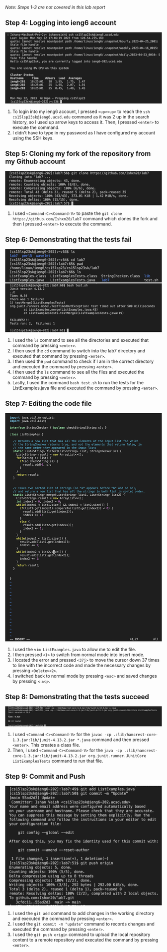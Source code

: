 *Note: Steps 1-3 are not covered in this lab report*

## Step 4: Logging into ieng6 account

![Image](ieng6.png)

1. To login into my ieng6 account, I pressed ```<up><up>``` to reach the ```ssh cs15lsp23sk@ieng6.ucsd.edu``` command as it was 2 up in the search history, so I used up arrow keys to access it. Then, I pressed ```<enter>```  to execute the command.
2. I didn't have to type in my password as I have configured my account using the SSH keys.

## Step 5: Cloning my fork of the repository from my Github account

![Image](clone.png)

1. I used ```<Command-C><Command-V>``` to paste the ```git clone https://github.com/Ishxn20/lab7``` command which clones the fork and then I pressed ```<enter>``` to execute the command.

## Step 6: Demonstrating that the tests fail

![Image](D1.png)
![Image](D.png)

1. I used the ```ls``` command to see all the directories and executed that command by pressing ```<enter>```.
2. I then used the ```cd``` command to switch into the lab7 directory and executed that command by pressing ```<enter>```.
3. I then used the ```pwd``` command to check if I am in the correct directory and executed the command by pressing ```<enter>```.
4. I then used the ```ls``` command to see all the files and executed the command by pressing ```<enter>```.
5. Lastly, I used the command ```bash test.sh``` to run the tests for the ListExamples.java file and executed the command by pressing ```<enter>```.

## Step 7: Editing the code file

![Image](E.png)

1. I used the ```vim ListExamples.java``` to allow me to edit the file.
2. I then pressed ```<I>``` to switch from normal mode into insert mode.
3. I located the error and pressed ```<37j>``` to move the cursor down 37 times to line with the incorrect code and made the necessary changes by pressing ```<Delete><2>```.
4. I switched back to normal mode by pressing ```<esc>``` and saved changes by pressing ```<:wq>```.

## Step 8: Demonstrating that the tests succeed

![Image](S.png)

1. I used ```<Command-C><Command-V>``` for the ```javac -cp .:lib/hamcrest-core-1.3.jar:lib/junit-4.13.2.jar *.java``` command and then pressed ```<enter>```. This creates a class file.
2. Then, I used ```<Command-C><Command-V>``` for the ```java -cp .:lib/hamcrest-core-1.3.jar:lib/junit-4.13.2.jar org.junit.runner.JUnitCore ListExamplesTests``` command to run that file.

## Step 9: Commit and Push

![Image](P.png)

1. I used the ```git add``` command to add changes in the working directory and executed the command by pressing ```<enter>```.
2. I used the ```git commit -m "update"``` command to records changes and executed the command by pressing ```<enter>```.
3. I used the ```git push origin``` command to upload the local repository content to a remote repository and executed the command by pressing ```<enter>```.
